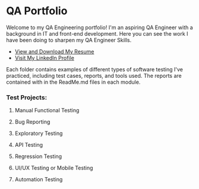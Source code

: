 # QA Portfolio

Welcome to my QA Engineering portfolio! I'm an aspiring QA Engineer with a background in IT and front-end development. Here you can see the work I have been doing to sharpen my QA Engineer Skills. 

- <a href="https://drive.google.com/file/d/1AckmRpaljUE_k3tFzlA68TBuaJ1-ra-O/view?usp=sharing" target="_blank" rel="noopener noreferrer">View and Download My Resume</a>
- <a href="https://www.linkedin.com/in/mikestaggdev/" target="_blank" rel="noopener noreferrer">Visit My LinkedIn Profile</a>

Each folder contains examples of different types of software testing I've practiced, including test cases, reports, and tools used. The reports are contained with in the ReadMe.md files in each module. 

### Test Projects:

1. Manual Functional Testing

2. Bug Reporting

3. Exploratory Testing

4. API Testing

5. Regression Testing

6. UI/UX Testing or Mobile Testing

7. Automation Testing